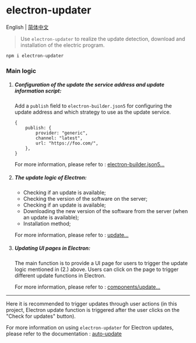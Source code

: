 # electron-updater

English | [简体中文](README.zh-CN.md)

> Use `electron-updater` to realize the update detection, download and installation of the electric program.

```sh
npm i electron-updater
```

### Main logic

1. ##### Configuration of the update the service address and update information script:

    Add a `publish` field to `electron-builder.json5` for configuring the update address and which strategy to use as the update service.

    ```json5
    {
        publish: {
            provider: "generic",
            channel: "latest",
            url: "https://foo.com/",
        },
    }
    ```

    For more information, please refer to : [electron-builder.json5...](https://github.com/electron-vite/electron-vite-react/blob/2f2880a9f19de50ff14a0785b32a4d5427477e55/electron-builder.json5#L38)

2. ##### The update logic of Electron:

    - Checking if an update is available;
    - Checking the version of the software on the server;
    - Checking if an update is available;
    - Downloading the new version of the software from the server (when an update is available);
    - Installation method;

    For more information, please refer to : [update...](https://github.com/electron-vite/electron-vite-react/blob/main/electron/main/update.ts)

3. ##### Updating UI pages in Electron:

    The main function is to provide a UI page for users to trigger the update logic mentioned in (2.) above. Users can click on the page to trigger different update functions in Electron.

    For more information, please refer to : [components/update...](https://github.com/electron-vite/electron-vite-react/blob/main/src/components/update/index.tsx)

---

Here it is recommended to trigger updates through user actions (in this project, Electron update function is triggered after the user clicks on the "Check for updates" button).

For more information on using `electron-updater` for Electron updates, please refer to the documentation : [auto-update](https://www.electron.build/.html)
